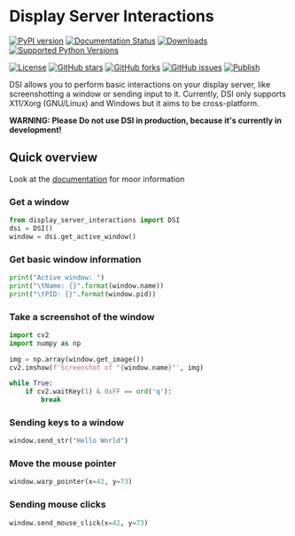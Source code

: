 # Display Server Interactions

[![PyPI version](https://badge.fury.io/py/display-server-interactions.svg)](https://pypi.org/project/display-server-interactions/)
[![Documentation Status](https://readthedocs.org/projects/display-server-interactions/badge/?version=latest)](https://display-server-interactions.readthedocs.io/en/latest)
[![Downloads](https://pepy.tech/badge/display-server-interactions)](https://pepy.tech/project/display-server-interactions)
[![Supported Python Versions](https://img.shields.io/pypi/pyversions/display-server-interactions)](https://pypi.org/project/display-server-interactions/)

[![License](https://img.shields.io/github/license/Commandcracker/display-server-interactions)](https://github.com/Commandcracker/display-server-interactions/blob/main/LICENSE.txt)
[![GitHub stars](https://img.shields.io/github/stars/Commandcracker/display-server-interactions)](https://github.com/Commandcracker/display-server-interactions/stargazers)
[![GitHub forks](https://img.shields.io/github/forks/Commandcracker/display-server-interactions)](https://github.com/Commandcracker/display-server-interactions/network)
[![GitHub issues](https://img.shields.io/github/issues/Commandcracker/display-server-interactions)](https://github.com/Commandcracker/display-server-interactions/issues)
[![Publish](https://github.com/Commandcracker/display-server-interactions/actions/workflows/pypi-publish.yml/badge.svg)](https://github.com/Commandcracker/display-server-interactions/actions/workflows/pypi-publish.yml)

DSI allows you to perform basic interactions on your display server, like screenshotting a window or sending input to it.
Currently, DSI only supports X11/Xorg (GNU/Linux) and Windows but it aims to be cross-platform.

**WARNING: Please Do not use DSI in production, because it's currently in development!**

## Quick overview

Look at the [documentation](https://display-server-interactions.readthedocs.io/en/latest/) for moor information

### Get a window

```python
from display_server_interactions import DSI
dsi = DSI()
window = dsi.get_active_window()
```

### Get basic window information

```python
print("Active window: ")
print("\tName: {}".format(window.name))
print("\tPID: {}".format(window.pid))
```

### Take a screenshot of the window

```python
import cv2
import numpy as np

img = np.array(window.get_image())
cv2.imshow(f'Screenshot of "{window.name}"', img)

while True:
    if cv2.waitKey(1) & 0xFF == ord('q'):
        break
```

### Sending keys to a window

```python
window.send_str("Hello World")
```

### Move the mouse pointer

```python
window.warp_pointer(x=42, y=73)
```

### Sending mouse clicks

```python
window.send_mouse_click(x=42, y=73)
```
